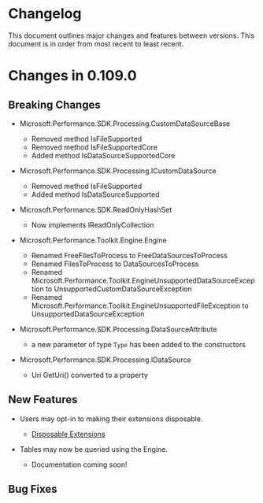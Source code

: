 # Changelog

This document outlines major changes and features between versions. This
document is in order from most recent to least recent.

# Changes in 0.109.0

## Breaking Changes

- Microsoft.Performance.SDK.Processing.CustomDataSourceBase
  - Removed method IsFileSupported
  - Removed method IsFileSupportedCore
  - Added method IsDataSourceSupportedCore

- Microsoft.Performance.SDK.Processing.ICustomDataSource
  - Removed method IsFileSupported
  - Added method IsDataSourceSupported

- Microsoft.Performance.SDK.ReadOnlyHashSet
  - Now implements IReadOnlyCollection

- Microsoft.Performance.Toolkit.Engine.Engine
  - Renamed FreeFilesToProcess to FreeDataSourcesToProcess
  - Renamed FilesToProcess to DataSourcesToProcess
  - Renamed Microsoft.Performance.Toolkit.EngineUnsupportedDataSourceException to UnsupportedCustomDataSourceException
  - Renamed Microsoft.Performance.Toolkit.EngineUnsupportedFileException to UnsupportedDataSourceException

- Microsoft.Performance.SDK.Processing.DataSourceAttribute
  - a new parameter of type `Type` has been added to the constructors

- Microsoft.Performance.SDK.Processing.IDataSource
  - Uri GetUri() converted to a property

## New Features

- Users may opt-in to making their extensions disposable.
    - [Disposable Extensions](documentation/Using-the-SDK/Advanced/Disposable-Extensions.md)

- Tables may now be queried using the Engine.
    - Documentation coming soon!

## Bug Fixes
